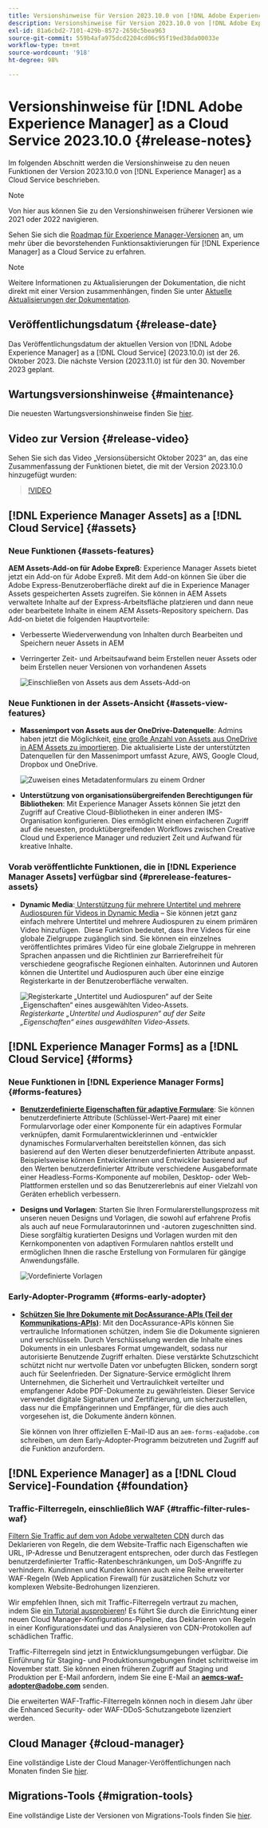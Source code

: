 ```yaml
---
title: Versionshinweise für Version 2023.10.0 von [!DNL Adobe Experience Manager] as a Cloud Service.
description: Versionshinweise für Version 2023.10.0 von [!DNL Adobe Experience Manager] as a Cloud Service.
exl-id: 81a6cbd2-7101-429b-8572-2650c5bea963
source-git-commit: 559b4afa975dcd2204cd06c95f19ed38da00033e
workflow-type: tm+mt
source-wordcount: '918'
ht-degree: 98%

---
```


# Versionshinweise für [!DNL Adobe Experience Manager] as a Cloud Service 2023.10.0 {#release-notes}

Im folgenden Abschnitt werden die Versionshinweise zu den neuen Funktionen der Version 2023.10.0 von [!DNL Experience Manager] as a Cloud Service beschrieben.

>[!NOTE]
>
>Von hier aus können Sie zu den Versionshinweisen früherer Versionen wie 2021 oder 2022 navigieren.
>
>Sehen Sie sich die [Roadmap für Experience Manager-Versionen](https://experienceleague.adobe.com/docs/experience-manager-release-information/aem-release-updates/update-releases-roadmap.html?lang=de) an, um mehr über die bevorstehenden Funktionsaktivierungen für [!DNL Experience Manager] as a Cloud Service zu erfahren.

>[!NOTE]
>
>Weitere Informationen zu Aktualisierungen der Dokumentation, die nicht direkt mit einer Version zusammenhängen, finden Sie unter [Aktuelle Aktualisierungen der Dokumentation](https://experienceleague.adobe.com/docs/experience-manager-release-information/aem-release-updates/doc-updates/documentation-updates.html?lang=de).

## Veröffentlichungsdatum {#release-date}

Das Veröffentlichungsdatum der aktuellen Version von [!DNL Adobe Experience Manager] as a [!DNL Cloud Service] (2023.10.0) ist der 26. Oktober 2023. Die nächste Version (2023.11.0) ist für den 30. November 2023 geplant.

## Wartungsversionshinweise {#maintenance}

Die neuesten Wartungsversionshinweise finden Sie [hier](/help/release-notes/maintenance/latest.md).

## Video zur Version {#release-video}

Sehen Sie sich das Video „Versionsübersicht Oktober 2023“ an, das eine Zusammenfassung der Funktionen bietet, die mit der Version 2023.10.0 hinzugefügt wurden:

>[!VIDEO](https://video.tv.adobe.com/v/3425186/?quality=12)

## [!DNL Experience Manager Assets] as a [!DNL Cloud Service] {#assets}

### Neue Funktionen {#assets-features}

**AEM Assets-Add-on für Adobe Expreß**: Experience Manager Assets bietet jetzt ein Add-on für Adobe Expreß. Mit dem Add-on können Sie über die Adobe Express-Benutzeroberfläche direkt auf die in Experience Manager Assets gespeicherten Assets zugreifen. Sie können in AEM Assets verwaltete Inhalte auf der Express-Arbeitsfläche platzieren und dann neue oder bearbeitete Inhalte in einem AEM Assets-Repository speichern. Das Add-on bietet die folgenden Hauptvorteile:

* Verbesserte Wiederverwendung von Inhalten durch Bearbeiten und Speichern neuer Assets in AEM

* Verringerter Zeit- und Arbeitsaufwand beim Erstellen neuer Assets oder beim Erstellen neuer Versionen von vorhandenen Assets

  ![Einschließen von Assets aus dem Assets-Add-on](/help/assets/assets/aem-assets-add-on-include-assets.png)

### Neue Funktionen in der Assets-Ansicht {#assets-view-features}

* **Massenimport von Assets aus der OneDrive-Datenquelle**: Admins haben jetzt die Möglichkeit, [eine große Anzahl von Assets aus OneDrive in AEM Assets zu importieren](/help/assets/bulk-import-assets-view.md#onedrive-developer-application). Die aktualisierte Liste der unterstützten Datenquellen für den Massenimport umfasst Azure, AWS, Google Cloud, Dropbox und OneDrive.

  ![Zuweisen eines Metadatenformulars zu einem Ordner](/help/assets/assets/bulk-import-source-details-onedrive.png)

* **Unterstützung von organisationsübergreifenden Berechtigungen für Bibliotheken**: Mit Experience Manager Assets können Sie jetzt den Zugriff auf Creative Cloud-Bibliotheken in einer anderen IMS-Organisation konfigurieren. Dies ermöglicht einen einfacheren Zugriff auf die neuesten, produktübergreifenden Workflows zwischen Creative Cloud und Experience Manager und reduziert Zeit und Aufwand für kreative Inhalte.

### Vorab veröffentlichte Funktionen, die in [!DNL Experience Manager Assets] verfügbar sind {#prerelease-features-assets}

* **Dynamic Media**:[ Unterstützung für mehrere Untertitel und mehrere Audiospuren für Videos in Dynamic Media](/help/assets/dynamic-media/video.md#about-msma) – Sie können jetzt ganz einfach mehrere Untertitel und mehrere Audiospuren zu einem primären Video hinzufügen.  Diese Funktion bedeutet, dass Ihre Videos für eine globale Zielgruppe zugänglich sind. Sie können ein einzelnes veröffentlichtes primäres Video für eine globale Zielgruppe in mehreren Sprachen anpassen und die Richtlinien zur Barrierefreiheit für verschiedene geografische Regionen einhalten. Autorinnen und Autoren können die Untertitel und Audiospuren auch über eine einzige Registerkarte in der Benutzeroberfläche verwalten.

  ![Registerkarte „Untertitel und Audiospuren“ auf der Seite „Eigenschaften“ eines ausgewählten Video-Assets.](/help/release-notes/assets/msma-aem-cs.png)*Registerkarte „Untertitel und Audiospuren“ auf der Seite „Eigenschaften“ eines ausgewählten Video-Assets.*

## [!DNL Experience Manager Forms] as a [!DNL Cloud Service] {#forms}

### Neue Funktionen in [!DNL Experience Manager Forms] {#forms-features}

* **[Benutzerdefinierte Eigenschaften für adaptive Formulare](/help/forms/template-editor-core-components.md#add-a-custom-group-name-in-the-policy-of-template-editor)**: Sie können benutzerdefinierte Attribute (Schlüssel-Wert-Paare) mit einer Formularvorlage oder einer Komponente für ein adaptives Formular verknüpfen, damit Formularentwicklerinnen und -entwickler dynamisches Formularverhalten bereitstellen können, das sich basierend auf den Werten dieser benutzerdefinierten Attribute anpasst. Beispielsweise können Entwicklerinnen und Entwickler basierend auf den Werten benutzerdefinierter Attribute verschiedene Ausgabeformate einer Headless-Forms-Komponente auf mobilen, Desktop- oder Web-Plattformen erstellen und so das Benutzererlebnis auf einer Vielzahl von Geräten erheblich verbessern.

* **Designs und Vorlagen**: Starten Sie Ihren Formularerstellungsprozess mit unseren neuen Designs und Vorlagen, die sowohl auf erfahrene Profis als auch auf neue Formularautorinnen und -autoren zugeschnitten sind. Diese sorgfältig kuratierten Designs und Vorlagen wurden mit den Kernkomponenten von adaptiven Formularen nahtlos erstellt und ermöglichen Ihnen die rasche Erstellung von Formularen für gängige Anwendungsfälle.

  ![Vordefinierte Vorlagen](/help/forms/assets/form-templates-ootb.png)


### Early-Adopter-Programm {#forms-early-adopter}

* **[Schützen Sie Ihre Dokumente mit DocAssurance-APIs (Teil der Kommunikations-APIs)](/help/forms/aem-forms-cloud-service-communications-introduction.md#document-assurance-doc-assurance)**: Mit den DocAssurance-APIs können Sie vertrauliche Informationen schützen, indem Sie die Dokumente signieren und verschlüsseln. Durch Verschlüsselung werden die Inhalte eines Dokuments in ein unlesbares Format umgewandelt, sodass nur autorisierte Benutzende Zugriff erhalten. Diese verstärkte Schutzschicht schützt nicht nur wertvolle Daten vor unbefugten Blicken, sondern sorgt auch für Seelenfrieden. Der Signature-Service ermöglicht Ihrem Unternehmen, die Sicherheit und Vertraulichkeit verteilter und empfangener Adobe PDF-Dokumente zu gewährleisten. Dieser Service verwendet digitale Signaturen und Zertifizierung, um sicherzustellen, dass nur die Empfängerinnen und Empfänger, für die dies auch vorgesehen ist, die Dokumente ändern können.

  Sie können von Ihrer offiziellen E-Mail-ID aus an `aem-forms-ea@adobe.com` schreiben, um dem Early-Adopter-Programm beizutreten und Zugriff auf die Funktion anzufordern.

## [!DNL Experience Manager] as a [!DNL Cloud Service]-Foundation {#foundation}

### Traffic-Filterregeln, einschließlich WAF {#traffic-filter-rules-waf}

[Filtern Sie Traffic auf dem von Adobe verwalteten CDN](/help/security/traffic-filter-rules-including-waf.md) durch das Deklarieren von Regeln, die dem Website-Traffic nach Eigenschaften wie URL, IP-Adresse und Benutzeragent entsprechen, oder durch das Festlegen benutzerdefinierter Traffic-Ratenbeschränkungen, um DoS-Angriffe zu verhindern. Kundinnen und Kunden können auch eine Reihe erweiterter WAF-Regeln (Web Application Firewall) für zusätzlichen Schutz vor komplexen Website-Bedrohungen lizenzieren.

Wir empfehlen Ihnen, sich mit Traffic-Filterregeln vertraut zu machen, indem Sie [ein Tutorial ausprobieren](https://experienceleague.adobe.com/docs/experience-manager-learn/cloud-service/security/traffic-filter-and-waf-rules/overview.html?lang=de)! Es führt Sie durch die Einrichtung einer neuen Cloud Manager-Konfigurations-Pipeline, das Deklarieren von Regeln in einer Konfigurationsdatei und das Analysieren von CDN-Protokollen auf schädlichen Traffic.

Traffic-Filterregeln sind jetzt in Entwicklungsumgebungen verfügbar. Die Einführung für Staging- und Produktionsumgebungen findet schrittweise im November statt. Sie können einen früheren Zugriff auf Staging und Produktion per E-Mail anfordern, indem Sie eine E-Mail an **aemcs-waf-adopter@adobe.com** senden.

Die erweiterten WAF-Traffic-Filterregeln können noch in diesem Jahr über die Enhanced Security- oder WAF-DDoS-Schutzangebote lizenziert werden.

## Cloud Manager {#cloud-manager}

Eine vollständige Liste der Cloud Manager-Veröffentlichungen nach Monaten finden Sie [hier](/help/implementing/cloud-manager/release-notes/current.md).

## Migrations-Tools {#migration-tools}

Eine vollständige Liste der Versionen von Migrations-Tools finden Sie [hier](/help/journey-migration/release-notes/release-notes-migration-tools-current.md).
